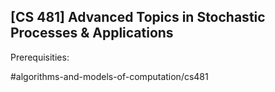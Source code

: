 ## [CS 481] Advanced Topics in Stochastic Processes & Applications

Prerequisities:


#algorithms-and-models-of-computation/cs481